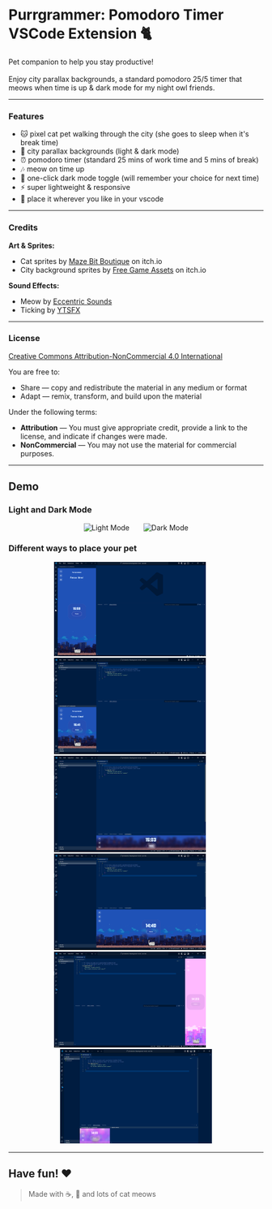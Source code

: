 # Purrgrammer: Pomodoro Timer VSCode Extension 🐈

Pet companion to help you stay productive! <br> <br>
Enjoy city parallax backgrounds, a standard pomodoro 25/5 timer that meows when time is up & dark mode for my night owl friends. 

---

### Features

- 🐱 pixel cat pet walking through the city (she goes to sleep when it's break time)
- 🎨 city parallax backgrounds (light & dark mode)
- ⏰ pomodoro timer (standard 25 mins of work time and 5 mins of break)
- 🎶 meow on time up
- 🌚 one-click dark mode toggle (will remember your choice for next time)
- ⚡️ super lightweight & responsive
- 📍 place it wherever you like in your vscode 

---

### Credits

**Art & Sprites:**  
- Cat sprites by [Maze Bit Boutique](https://mxmaze.itch.io/) on itch.io
- City background sprites by [Free Game Assets](https://free-game-assets.itch.io/) on itch.io

**Sound Effects:**  
- Meow by [Eccentric Sounds](https://www.youtube.com/@eccentricsoundfx)  
- Ticking by [YTSFX](https://www.youtube.com/@YTSFX)  

---

### License

[Creative Commons Attribution-NonCommercial 4.0 International](https://creativecommons.org/licenses/by-nc/4.0/)

You are free to:
- Share — copy and redistribute the material in any medium or format
- Adapt — remix, transform, and build upon the material

Under the following terms:
- **Attribution** — You must give appropriate credit, provide a link to the license, and indicate if changes were made.
- **NonCommercial** — You may not use the material for commercial purposes.


---

## Demo

### Light and Dark Mode
<p align="center">
  <img src="https://github.com/ndrada/vscode-pet/blob/main/purrgrammer/demo/lightmode.gif" width="350" alt="Light Mode" />
  &nbsp; &nbsp; &nbsp; 
  <img src="https://github.com/ndrada/vscode-pet/blob/main/purrgrammer/demo/darkmode.gif" width="350" alt="Dark Mode" />
</p>

### Different ways to place your pet
<p align="center">
  <img src="https://github.com/ndrada/vscode-pet/blob/main/purrgrammer/demo/1put-kitty-here.png" width="300" alt="placement 1" />
  &nbsp; &nbsp; &nbsp; 
  <img src="https://github.com/ndrada/vscode-pet/blob/main/purrgrammer/demo/2or-put-her-here.png" width="300" alt="placement 2" />
  &nbsp; &nbsp; &nbsp;
  <img src="https://github.com/ndrada/vscode-pet/blob/main/purrgrammer/demo/3here-works-too.png" width="300" alt="placement 3" />
  &nbsp; &nbsp; &nbsp; 
  <img src="https://github.com/ndrada/vscode-pet/blob/main/purrgrammer/demo/4great-spot-for-kitty.png" width="300" alt="placement 4" />
  &nbsp; &nbsp; &nbsp; 
  <img src="https://github.com/ndrada/vscode-pet/blob/main/purrgrammer/demo/5amazing-kitty-view.png" width="300" alt="placement 5" />
  &nbsp; &nbsp; &nbsp; 
  <img src="https://github.com/ndrada/vscode-pet/blob/main/purrgrammer/demo/7very-tiny-timer-no-kitty.png" width="300" alt="placement 7" />
</p>

---

## Have fun! ❤️

> Made with ☕️, 🐾 and lots of cat meows
